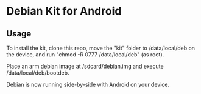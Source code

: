 # Debian Kit for Android
## Usage
To install the kit, clone this repo, move the "kit" folder to /data/local/deb on the device, and run "chmod -R 0777 /data/local/deb" (as root).

Place an arm debian image at /sdcard/debian.img and execute /data/local/deb/bootdeb.

Debian is now running side-by-side with Android on your device.
